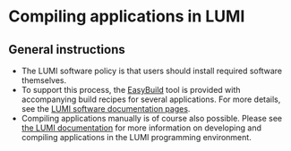 # Compiling applications in LUMI

## General instructions

* The LUMI software policy is that users should install required software themselves.
* To support this process, the [EasyBuild](https://docs.lumi-supercomputer.eu/software/installing/easybuild/) tool is provided with accompanying build recipes for several applications. For more details, see the [LUMI software documentation pages](https://docs.lumi-supercomputer.eu/software/).
* Compiling applications manually is of course also possible. Please see [the LUMI documentation](https://docs.lumi-supercomputer.eu/development/) for more information on developing and compiling applications in the LUMI programming environment.
